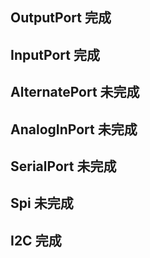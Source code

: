 ##	OutputPort		完成
##	InputPort		完成
##	AlternatePort			未完成
##	AnalogInPort			未完成
##	SerialPort			未完成
##	Spi		未完成
##	I2C			完成